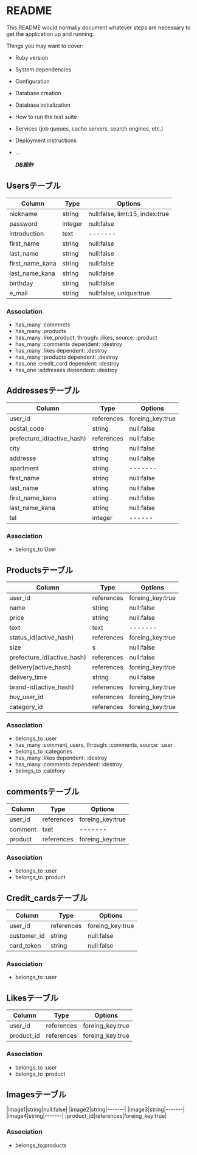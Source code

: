 # README

This README would normally document whatever steps are necessary to get the
application up and running.

Things you may want to cover:

* Ruby version

* System dependencies

* Configuration

* Database creation

* Database initialization

* How to run the test suite

* Services (job queues, cache servers, search engines, etc.)

* Deployment instructions

* ...

  ***DB設計***

## Usersテーブル
  |Column|Type|Options|
  |------|----|-------|
  |nickname|string|null:false, limt:15, index:true|
  |password|integer|null:false|
  |introduction|text|-------|
  |first_name|string|null:false|
  |last_name|string|null:false|
  |first_name_kana|string|null:false|
  |last_name_kana|string|null:false|
  |birthday|string|null:false|
  |e_mail|string|null:false, unique:true|
### Association
- has_many :commnets
- has_many :products
- has_many :like_product, through: :likes, source: :product
- has_many :comments dependent: :destroy
- has_many :likes dependent: :destroy
- has_many :products dependent: :destroy
- has_one :credit_card dependent: :destroy
- has_one :addresses dependent: :destroy
## Addressesテーブル
  |Column|Type|Options|
  |------|----|-------|
  |user_id|references|foreing_key:true|
  |postal_code|string|null:false|
  |prefecture_id(active_hash)|references|null:false|
  |city|string|null:false|
  |addresse|string|null:false|
  |apartment|string|-------|
  |first_name|string|null:false|
  |last_name|string|null:false|
  |first_name_kana|string|null:false|
  |last_name_kana|string|null:false|
  |tel|integer|------|
### Association
- belongs_to User
## Productsテーブル
  |Column|Type|Options|
  |------|----|-------|
  |user_id|references|foreing_key:true|
  |name|string|null:false|
  |price|string|null:false|
  |text|text|-------|
  |status_id(active_hash)|references|foreing_key:true|
  |size|s|null:false|
  |prefecture_id(active_hash)|references|null:false|
  |delivery(active_hash)|references|foreing_key:true|
  |delivery_time|string|null:false|
  |brand-id(active_hash)|references|foreing_key:true|
  |buy_user_id|references|foreing_key:true|
  |category_id|references|foreing_key:true|
### Association
- belongs_to :user
- has_many :comment_users, through: :comments, source: :user
- belongs_to :categories
- has_many :likes dependent: :destroy
- has_many :comments dependent: :destroy
- belings_to :catefory
## commentsテーブル
  |Column|Type|Options|
  |------|----|-------|
  |user_id|references|foreing_key:true|
  |comment|txet|-------|
  |product|references|foreing_key:true|
### Association
- belongs_to :user
- belongs_to :product
## Credit_cardsテーブル
  |Column|Type|Options|
  |------|----|-------|
  |user_id|references|foreing_key:true|
  |customer_id|string|null:false|
  |card_token|string|null:false|
### Association
- belongs_to :user
## Likesテーブル
  |Column|Type|Options|
  |------|----|-------|
  |user_id|references|foreing_key:true|
  |product_id|references|foreing_key:true|
### Association
- belongs_to :user
- belongs_to :product
## Imagesテーブル
  |image1|string|null:false|
  |image2|string|-------|
  |image3|string|-------|
  |image4|string|-------|
  |product_id|references|foreing_key:true|
### Association
- belongs_to:products
